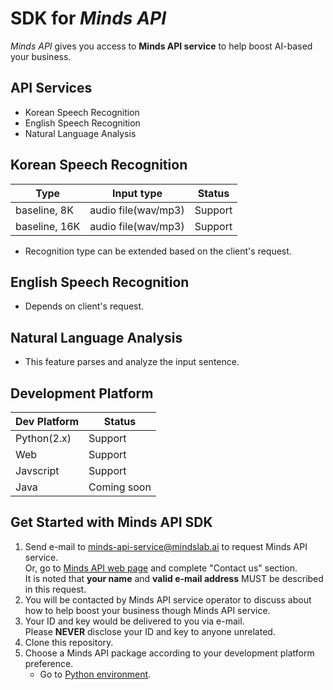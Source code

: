 # SDK for *Minds API*

*Minds API* gives you access to **Minds API service** to help boost AI-based your business.

## API Services
- Korean Speech Recognition
- English Speech Recognition
- Natural Language Analysis 

## Korean Speech Recognition

|     Type      |      Input type     | Status       | 
| ------------- | ------------------- | ------------ |
| baseline, 8K  | audio file(wav/mp3) | Support      |
| baseline, 16K | audio file(wav/mp3) | Support      |

- Recognition type can be extended based on the client's request.

## English Speech Recognition
- Depends on client's request.

## Natural Language Analysis
- This feature parses and analyze the input sentence.

## Development Platform

| Dev Platform  |    Status   |
| ------------- | ----------- |
| Python(2.x)   | Support     |
| Web           | Support     |
| Javscript     | Support     |
| Java          | Coming soon |


## Get Started with Minds API SDK
1. Send e-mail to minds-api-service@mindslab.ai to request Minds API service.  
     Or, go to [Minds API web page](http://mindslab.ai/?page_id=4789) and complete "Contact us" section.   
   It is noted that **your name** and **valid e-mail address** MUST be described in this request.
2. You will be contacted by Minds API service operator to discuss about how to help boost your business though Minds API service.
3. Your ID and key would be delivered to you via e-mail.  
Please **NEVER** disclose your ID and key to anyone unrelated.
4. Clone this repository.   
5. Choose a Minds API package according to your development platform preference.   
   - Go to [Python environment](https://github.com/mindslab-ai/Minds_API_SDK/tree/master/py).
